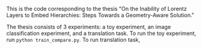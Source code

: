 This is the code corresponding to the thesis "On the Inability of Lorentz Layers to Embed Hierarchies: Steps Towards a Geometry-Aware Solution."

The thesis consists of 3 experiments: a toy experiment, an image classification experiment, and a translation task. To run the toy experiment, run ``python train_compare.py``.
To run translation task, 